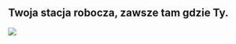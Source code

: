 ﻿<?php require("../../entete.php"); ?> <?php require("../../base.php"); ?>

<div id="corps">

<h2>Twoja stacja robocza, zawsze tam gdzie Ty.</h2>

<img src="Images/earth.png" />

</div>
</body>
</html>
